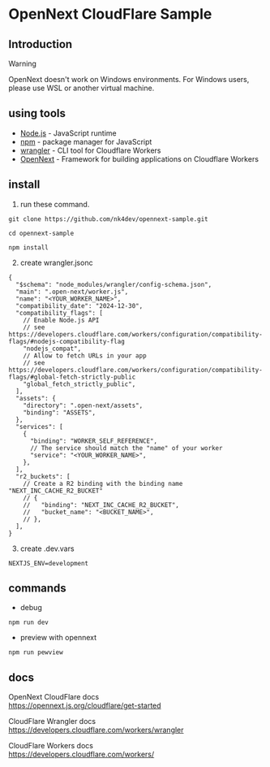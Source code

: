 # OpenNext CloudFlare Sample

## Introduction

> [!WARNING]
> OpenNext doesn't work on Windows environments. For Windows users, please use WSL or another virtual machine.

## using tools
   - [Node.js](https://nodejs.org/en/) - JavaScript runtime
   - [npm](https://www.npmjs.com/) - package manager for JavaScript
   - [wrangler](https://developers.cloudflare.com/workers/wrangler/) - CLI tool for Cloudflare Workers
   - [OpenNext](https://opennext.js.org/) - Framework for building applications on Cloudflare Workers

## install 
1. run these command.
```
git clone https://github.com/nk4dev/opennext-sample.git

cd opennext-sample

npm install
```

2. create wrangler.jsonc
```wrangler.jsonc
{
  "$schema": "node_modules/wrangler/config-schema.json",
  "main": ".open-next/worker.js",
  "name": "<YOUR_WORKER_NAME>",
  "compatibility_date": "2024-12-30",
  "compatibility_flags": [
    // Enable Node.js API
    // see https://developers.cloudflare.com/workers/configuration/compatibility-flags/#nodejs-compatibility-flag
    "nodejs_compat",
    // Allow to fetch URLs in your app
    // see https://developers.cloudflare.com/workers/configuration/compatibility-flags/#global-fetch-strictly-public
    "global_fetch_strictly_public",
  ],
  "assets": {
    "directory": ".open-next/assets",
    "binding": "ASSETS",
  },
  "services": [
    {
      "binding": "WORKER_SELF_REFERENCE",
      // The service should match the "name" of your worker
      "service": "<YOUR_WORKER_NAME>",
    },
  ],
  "r2_buckets": [
    // Create a R2 binding with the binding name "NEXT_INC_CACHE_R2_BUCKET"
    // {
    //   "binding": "NEXT_INC_CACHE_R2_BUCKET",
    //   "bucket_name": "<BUCKET_NAME>",
    // },
  ],
}
```

3. create .dev.vars
```.dev.vars
NEXTJS_ENV=development
```
## commands
- debug
```
npm run dev
```

- preview with opennext
```
npm run pewview
```
## docs 
OpenNext CloudFlare docs   
https://opennext.js.org/cloudflare/get-started

CloudFlare Wrangler docs   
https://developers.cloudflare.com/workers/wrangler

CloudFlare Workers docs   
https://developers.cloudflare.com/workers/